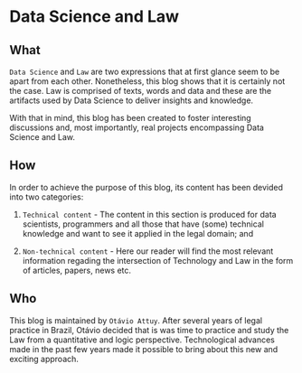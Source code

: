# Data Science and Law

## What

```Data Science``` and ```Law``` are two expressions that at first glance seem to be apart from each other. Nonetheless, this blog shows that it is certainly not the case. Law is comprised of texts, words and data and these are the artifacts used by Data Science to deliver insights and knowledge.

With that in mind, this blog has been created to foster interesting discussions and, most importantly, real projects encompassing Data Science and Law.

## How

In order to achieve the purpose of this blog, its content has been devided into two categories:

1. ``Technical content`` - The content in this section is produced for data scientists, programmers and all those that have (some) technical knowledge and want to see it applied in the legal domain; and

1. ``Non-technical content`` - Here our reader will find the most relevant information regading the intersection of Technology and Law in the form of articles, papers, news etc.

## Who

This blog is maintained by ``Otávio Attuy``. After several years of legal practice in Brazil, Otávio decided that is was time to practice and study the Law from a quantitative and logic perspective. Technological advances made in the past few years made it possible to bring about this new and exciting approach.